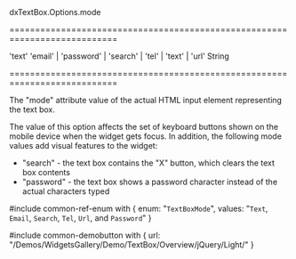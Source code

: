 <!--id-->dxTextBox.Options.mode<!--/id-->
===========================================================================
<!--default-->'text'<!--/default-->
<!--acceptValues-->'email' | 'password' | 'search' | 'tel' | 'text' | 'url'<!--/acceptValues-->
<!--type-->String<!--/type-->
===========================================================================

<!--shortDescription-->
The "mode" attribute value of the actual HTML input element representing the text box.
<!--/shortDescription-->

<!--fullDescription-->
The value of this option affects the set of keyboard buttons shown on the mobile device when the widget gets focus. In addition, the following mode values add visual features to the widget:

 - "search" - the text box contains the "X" button, which clears the text box contents
 - "password" - the text box shows a password character instead of the actual characters typed

#include common-ref-enum with {
    enum: "`TextBoxMode`",
    values: "`Text`, `Email`, `Search`, `Tel`, `Url`, and `Password`"
}

#include common-demobutton with {
    url: "/Demos/WidgetsGallery/Demo/TextBox/Overview/jQuery/Light/"
}
<!--/fullDescription-->